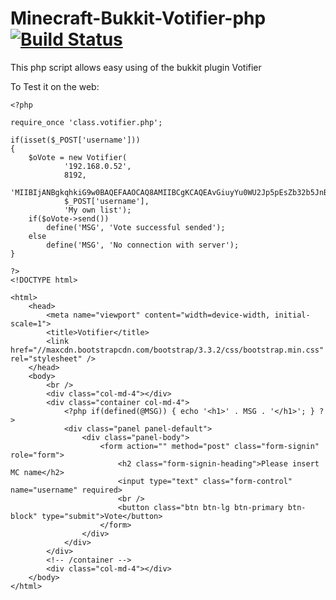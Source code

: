 Minecraft-Bukkit-Votifier-php [![Build Status](https://travis-ci.org/D3strukt0r/Votifier-PHP-Client.svg?branch=master)](https://travis-ci.org/D3strukt0r/Votifier-PHP-Client)
=================
This php script allows easy using of the bukkit plugin Votifier

To Test it on the web:
```html+php
<?php

require_once 'class.votifier.php';

if(isset($_POST['username']))
{
	$oVote = new Votifier(
			'192.168.0.52',
			8192,
			'MIIBIjANBgkqhkiG9w0BAQEFAAOCAQ8AMIIBCgKCAQEAvGiuyYu0WU2Jp5pEsZb32b5JnBzFQDh8ihzdoK0gQCQLFZ7SRE9kCq5jOmpUdnXX9Zvdx0S3a8/iVI2N2cldERtD55Um90OTlzhXBrW4gCl0MlBZLkOW4pzXPOJ8a3UwGwSzBtlwwb+0dl4Vmy8xon3YbZeHC3mUKjbxo/x3RPys4S1psxKXldU4jRFx55ifBnhc8zyfykCt3CXUAPMTAK+nNdIXJQ6ZOQFJPQ1tP6mUHb/8AAI+IoMMKsXPTAU1+ZP6wvxy3dQcBHU0vw44NwckcY7AKSsuxqBIcbLaadbjNZfS1Ts1OWmk5bN0RKj/sC2LHmcIVzHXMwVBH5ynbwIDAQAB',
			$_POST['username'],
			'My own list');
	if($oVote->send())
		define('MSG', 'Vote successful sended');
	else
		define('MSG', 'No connection with server');
}

?>
<!DOCTYPE html>

<html>
	<head>
		<meta name="viewport" content="width=device-width, initial-scale=1">
		<title>Votifier</title>
		<link href="//maxcdn.bootstrapcdn.com/bootstrap/3.3.2/css/bootstrap.min.css" rel="stylesheet" />
	</head>
	<body>
		<br />
		<div class="col-md-4"></div>
		<div class="container col-md-4">
			<?php if(defined(@MSG)) { echo '<h1>' . MSG . '</h1>'; } ?>
			<div class="panel panel-default">
				<div class="panel-body">
					<form action="" method="post" class="form-signin" role="form">
						<h2 class="form-signin-heading">Please insert MC name</h2>
						<input type="text" class="form-control"  name="username" required>
						<br />
						<button class="btn btn-lg btn-primary btn-block" type="submit">Vote</button>
					</form>
				</div>
			</div>
		</div>
		<!-- /container -->
		<div class="col-md-4"></div>
	</body>
</html>
```
